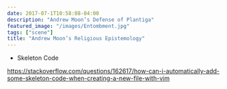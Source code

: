 ```yaml
---
date: 2017-07-1T10:58:08-04:00
description: "Andrew Moon’s Defense of Plantiga"
featured_image: "/images/Entombment.jpg"
tags: ["scene"]
title: "Andrew Moon’s Religious Epistemology"
---
```


* Skeleton Code
 
https://stackoverflow.com/questions/162617/how-can-i-automatically-add-some-skeleton-code-when-creating-a-new-file-with-vim


